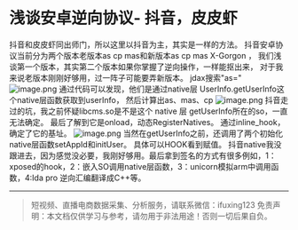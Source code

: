 # 浅谈安卓逆向协议- 抖音，皮皮虾

抖音和皮皮虾同出师门，所以这里以抖音为主，其实是一样的方法。
抖音安卓协议当前分为两个版本老版本as cp mas和新版本as cp mas X-Gorgon ，
我们浅谈第一个版本，其实第二个版本如果你掌握了逆向操作，一样能抠出来，
对于我来说老版本刚刚好够用，过一阵子可能要弄新版本。
jdax搜索"as="
![image.png](https://cdn.nlark.com/yuque/0/2020/png/97322/1606705017864-bfd5cbb2-497d-4bcd-a288-14c0f75e31e3.png#align=left&display=inline&height=346&margin=%5Bobject%20Object%5D&name=image.png&originHeight=692&originWidth=2068&size=226273&status=done&style=none&width=1034)
通过代码可以发现，他们是通过native层 UserInfo.getUserInfo这个native层函数获取到userInfo，
然后计算出as、mas、cp
![image.png](https://cdn.nlark.com/yuque/0/2020/png/97322/1606705034873-21b25857-aec3-41af-b089-98bae45f757b.png#align=left&display=inline&height=758&margin=%5Bobject%20Object%5D&name=image.png&originHeight=1516&originWidth=2220&size=349506&status=done&style=none&width=1110)
抖音走过的坑，我之前怀疑libcms.so是不是这个 native 层 getUserInfo所在的so，一直无法确定。
最后了解到它是onload，动态RegisterNatives。
通过inline_hook，确定了它的基址。
![image.png](https://cdn.nlark.com/yuque/0/2020/png/97322/1606705054933-b9fc32c5-b1e6-4a96-a004-437508b4dbf0.png#align=left&display=inline&height=526&margin=%5Bobject%20Object%5D&name=image.png&originHeight=1052&originWidth=2120&size=414590&status=done&style=none&width=1060)
当然在getUserInfo之前，还调用了两个初始化native层函数setAppId和initUser。
具体可以HOOK看到赋值。 抖音native我没跟进去，因为感觉没必要，我刚好够用。最后拿到签名的方式有很多例如，1：xposed的hook，2：嵌入SO调用native层函数，3：unicorn模拟arm中调用函数，4:Ida pro 逆向汇编翻译成C++等。


---



>
> 短视频、直播电商数据采集、分析服务，请联系微信：ifuxing123
> 免责声明：本文档仅供学习与参考，请勿用于非法用途！否则一切后果自负。
> 
